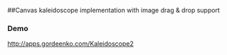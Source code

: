 ##Canvas kaleidoscope implementation with image drag & drop support

### Demo
http://apps.gordeenko.com/Kaleidoscope2
